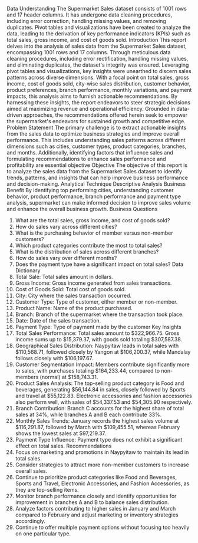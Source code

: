 Data Understanding
The Supermarket Sales dataset consists of 1001 rows and 17 header columns. It has undergone data cleaning procedures, including error correction, handling missing values, and removing duplicates. Pivot tables and visualizations have been created to analyze the data, leading to the derivation of key performance indicators (KPIs) such as total sales, gross income, and cost of goods sold.
Introduction
This report delves into the analysis of sales data from the Supermarket Sales dataset, encompassing 1001 rows and 17 columns. Through meticulous data cleaning procedures, including error rectification, handling missing values, and eliminating duplicates, the dataset's integrity was ensured. Leveraging pivot tables and visualizations, key insights were unearthed to discern sales patterns across diverse dimensions. With a focal point on total sales, gross income, cost of goods sold, city-wise sales distribution, customer behavior, product preferences, branch performance, monthly variations, and payment impacts, this analysis aims to furnish actionable recommendations. By harnessing these insights, the report endeavors to steer strategic decisions aimed at maximizing revenue and operational efficiency. Grounded in data-driven approaches, the recommendations offered herein seek to empower the supermarket's endeavors for sustained growth and competitive edge.
Problem Statement
The primary challenge is to extract actionable insights from the sales data to optimize business strategies and improve overall performance. This includes understanding sales patterns across different dimensions such as cities, customer types, product categories, branches, and months. Additionally, identifying factors that influence sales and formulating recommendations to enhance sales performance and profitability are essential objective
Objective
The objective of this report is to analyze the sales data from the Supermarket Sales dataset to identify trends, patterns, and insights that can help improve business performance and decision-making.
Analytical Technique
Descriptive Analysis
Business Benefit
By identifying top performing cities, understanding customer behavior, product performance, branch performance and payment type analysis, supermarket can make informed decision to improve sales volume and enhance the overall business growth.
Business Questions
1. What are the total sales, gross income, and cost of goods sold?
2. How do sales vary across different cities?
3. What is the purchasing behavior of member versus non-member customers?
4. Which product categories contribute the most to total sales?
5. What is the distribution of sales across different branches?
6. How do sales vary over different months?
7. Does the payment type have a significant impact on total sales?
Data Dictionary
1. Total Sale: Total sales amount in dollars.
2. Gross Income: Gross income generated from sales transactions.
3. Cost of Goods Sold: Total cost of goods sold.
4. City: City where the sales transaction occurred.
5. Customer Type: Type of customer, either member or non-member.
6. Product Name: Name of the product purchased.
7. Branch: Branch of the supermarket where the transaction took place.
8. Date: Date of the sales transaction.
9. Payment Type: Type of payment made by the customer
Key Insights
1. Total Sales Performance: Total sales amount to $322,966.75. Gross income sums up to $15,379.37, with goods sold totaling $307,587.38.
2. Geographical Sales Distribution: Naypyitaw leads in total sales with $110,568.71, followed closely by Yangon at $106,200.37, while Mandalay follows closely with $106,197.67.
3. Customer Segmentation Impact: Members contribute significantly more to sales, with purchases totaling $164,233.44, compared to non-members (normal) at $158,743.31.
4. Product Sales Analysis: The top-selling product category is Food and beverages, generating $56,144.84 in sales, closely followed by Sports and travel at $55,122.83. Electronic accessories and fashion accessories also perform well, with sales of $54,337.53 and $54,305.90 respectively.
5. Branch Contribution: Branch C accounts for the highest share of total sales at 34%, while branches A and B each contribute 33%.
6. Monthly Sales Trends: January records the highest sales volume at $116,291.87, followed by March with $109,455.51, whereas February shows the lowest sales at $97,219.37.
7. Payment Type Influence: Payment type does not exhibit a significant effect on total sales.
Recommendations
1. Focus on marketing and promotions in Naypyitaw to maintain its lead in total sales.
2. Consider strategies to attract more non-member customers to increase overall sales.
3. Continue to prioritize product categories like Food and Beverages, Sports and Travel, Electronic Accessories, and Fashion Accessories, as they are top-selling items.
4. Monitor branch performance closely and identify opportunities for improvement in branches A and B to balance sales distribution.
5. Analyze factors contributing to higher sales in January and March compared to February and adjust marketing or inventory strategies accordingly.
6. Continue to offer multiple payment options without focusing too heavily on one particular type.
